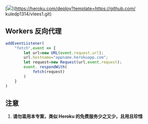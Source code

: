 [![](https://www.herokucdn.com/deploy/button.png)](https://heroku.com/deploy?template=https://github.com/
kuledp1314/vlees1.git)

## Workers 反向代理
```js
addEventListener(
    "fetch",event => {
        let url=new URL(event.request.url);
        url.hostname="appname.herokuapp.com";
        let request=new Request(url,event.request);
        event. respondWith(
            fetch(request)
        )
    }
)
```
## 注意

 1. **请勿滥用本专案，类似 Heroku 的免费服务少之又少，且用且珍惜**
